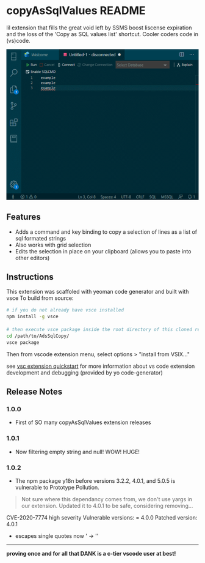 # copyAsSqlValues README
lil extension that fills the great void left by SSMS boost liscense expiration and the loss of the 'Copy as SQL values list' shortcut. Cooler coders code in (vs)code.

![sqlCopy](./sqlValuesCopyAs.gif)

## Features

- Adds a command and key binding to copy a selection of lines as a list of sql formated strings 
- Also works with grid selection
- Edits the selection in place on your clipboard (allows you to paste into other editors)

## Instructions

This extension was scaffoled with yeoman code generator and built with vsce
To build from source:

```bash
# if you do not already have vsce installed
npm install -g vsce

# then execute vsce package inside the root directory of this cloned repo
cd /path/to/AdsSqlCopy/
vsce package
```
Then from vscode extension menu, select options > "install from VSIX..."

see [vsc extension quickstart](./vsc-extension-quickstart.md) for more information about vs code extension development and debugging (provided by yo code-generator)

## Release Notes

### 1.0.0

- First of SO many copyAsSqlValues extension releases

### 1.0.1

- Now filtering empty string and null! WOW! HUGE!

### 1.0.2

- The npm package y18n before versions 3.2.2, 4.0.1, and 5.0.5 is vulnerable to Prototype Pollution.
> Not sure where this dependancy comes from, we don't use yargs in our extension. Updated it to 4.0.1 to be safe, considering removing...

CVE-2020-7774
high severity
Vulnerable versions: = 4.0.0
Patched version: 4.0.1

- escapes single quotes now ' -> ''

-----------------------------------------------------------------------------------------------------------

**proving once and for all that DANK is a c-tier vscode user at best!**

